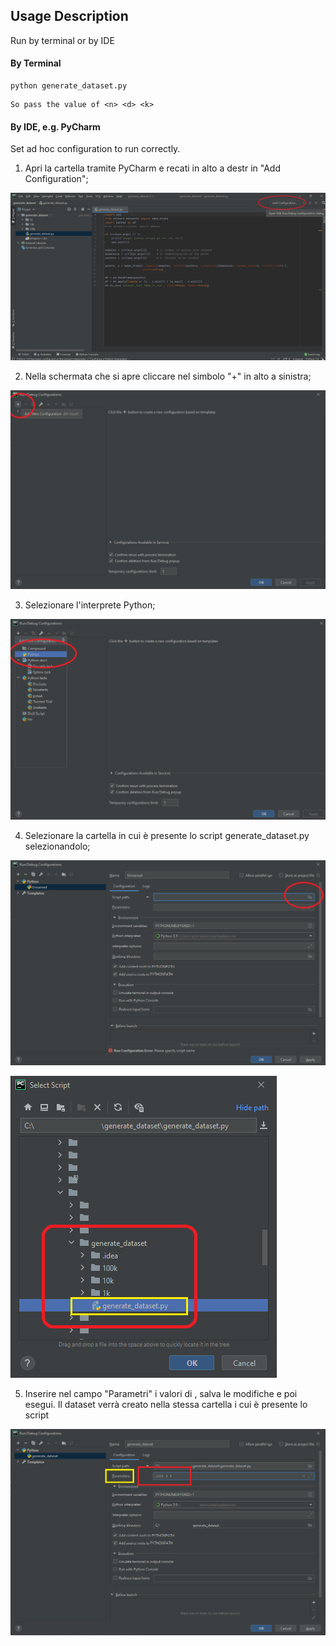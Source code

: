 
## Usage Description

Run by terminal or by IDE 

#### By Terminal

```shell
python generate_dataset.py
```
```
So pass the value of <n> <d> <k>
```

#### By IDE, e.g. PyCharm

Set ad hoc configuration to run correctly.


1. Apri la cartella tramite PyCharm e recati in alto a destr in "Add Configuration";

![Step 1](utils/images/usage/1.png)

2. Nella schermata che si apre cliccare nel simbolo "+" in alto a sinistra;


![Step_2](utils/images/usage/2.png)

3. Selezionare l'interprete Python;


![Step_3](utils/images/usage/3.png)

4. Selezionare la cartella in cui è presente lo script generate_dataset.py selezionandolo;


![Step_4](utils/images/usage/4.png)



![Step_4.1](utils/images/usage/4.1.png)

5. Inserire nel campo "Parametri" i valori di <n> <d> <k>, salva le modifiche e poi esegui. Il dataset verrà creato nella stessa cartella i cui è presente lo script


![Step_5](utils/images/usage/5.png)

